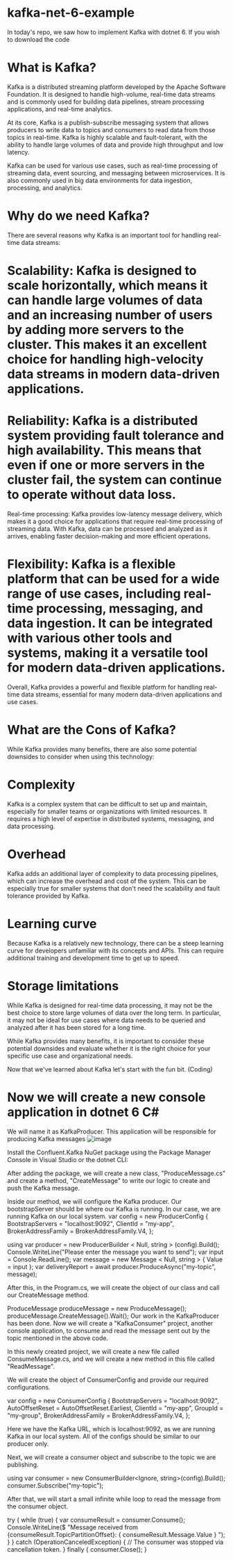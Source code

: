 # kafka-net-6-example
In today's repo, we saw how to implement Kafka with dotnet 6. If you wish to download the code
# What is Kafka?
Kafka is a distributed streaming platform developed by the Apache Software Foundation. It is designed to handle high-volume, real-time data streams and is commonly used for building data pipelines, stream processing applications, and real-time analytics.

At its core, Kafka is a publish-subscribe messaging system that allows producers to write data to topics and consumers to read data from those topics in real-time. Kafka is highly scalable and fault-tolerant, with the ability to handle large volumes of data and provide high throughput and low latency.

Kafka can be used for various use cases, such as real-time processing of streaming data, event sourcing, and messaging between microservices. It is also commonly used in big data environments for data ingestion, processing, and analytics.

# Why do we need Kafka?
There are several reasons why Kafka is an important tool for handling real-time data streams:

# Scalability: Kafka is designed to scale horizontally, which means it can handle large volumes of data and an increasing number of users by adding more servers to the cluster. This makes it an excellent choice for handling high-velocity data streams in modern data-driven applications.
# Reliability: Kafka is a distributed system providing fault tolerance and high availability. This means that even if one or more servers in the cluster fail, the system can continue to operate without data loss.
Real-time processing: Kafka provides low-latency message delivery, which makes it a good choice for applications that require real-time processing of streaming data. With Kafka, data can be processed and analyzed as it arrives, enabling faster decision-making and more efficient operations.
# Flexibility: Kafka is a flexible platform that can be used for a wide range of use cases, including real-time processing, messaging, and data ingestion. It can be integrated with various other tools and systems, making it a versatile tool for modern data-driven applications.
Overall, Kafka provides a powerful and flexible platform for handling real-time data streams, essential for many modern data-driven applications and use cases.

# What are the Cons of Kafka?
While Kafka provides many benefits, there are also some potential downsides to consider when using this technology:

# Complexity

Kafka is a complex system that can be difficult to set up and maintain, especially for smaller teams or organizations with limited resources. It requires a high level of expertise in distributed systems, messaging, and data processing.

# Overhead

Kafka adds an additional layer of complexity to data processing pipelines, which can increase the overhead and cost of the system. This can be especially true for smaller systems that don't need the scalability and fault tolerance provided by Kafka.

# Learning curve

Because Kafka is a relatively new technology, there can be a steep learning curve for developers unfamiliar with its concepts and APIs. This can require additional training and development time to get up to speed.

# Storage limitations

While Kafka is designed for real-time data processing, it may not be the best choice to store large volumes of data over the long term. In particular, it may not be ideal for use cases where data needs to be queried and analyzed after it has been stored for a long time.

While Kafka provides many benefits, it is important to consider these potential downsides and evaluate whether it is the right choice for your specific use case and organizational needs.

Now that we've learned about Kafka let's start with the fun bit. (Coding)

# Now we will create a new console application in dotnet 6 C#
We will name it as KafkaProducer. This application will be responsible for producing Kafka messages
![image](https://user-images.githubusercontent.com/13117547/234949810-3a599b27-5929-4b00-b24d-d58ae3ee236e.png)

Install the Confluent.Kafka NuGet package using the Package Manager Console in Visual Studio or the dotnet CLI:

After adding the package, we will create a new class, "ProduceMessage.cs" and create a method, "CreateMessage" to write our logic to create and push the Kafka message.

Inside our method, we will configure the Kafka producer. Our bootstrapServer should be where our Kafka is running. In our case, we are running Kafka on our local system.
var config = new ProducerConfig {
    BootstrapServers = "localhost:9092",
        ClientId = "my-app",
        BrokerAddressFamily = BrokerAddressFamily.V4,
};

using
var producer = new ProducerBuilder < Null,
    string > (config).Build();
Console.WriteLine("Please enter the message you want to send");
var input = Console.ReadLine();
var message = new Message < Null,
    string > {
        Value = input
    };
var deliveryReport = await producer.ProduceAsync("my-topic", message);

After this, in the Program.cs, we will create the object of our class and call our CreateMessage method.

ProduceMessage produceMessage = new ProduceMessage();
produceMessage.CreateMessage().Wait();
Our work in the KafkaProducer has been done. Now we will create a "KafkaConsumer" project, another console application, to consume and read the message sent out by the topic mentioned in the above code.

In this newly created project, we will create a new file called ConsumeMessage.cs, and we will create a new method in this file called "ReadMessage".

We will create the object of ConsumerConfig and provide our required configurations.

var config = new ConsumerConfig {
    BootstrapServers = "localhost:9092",
        AutoOffsetReset = AutoOffsetReset.Earliest,
        ClientId = "my-app",
        GroupId = "my-group",
        BrokerAddressFamily = BrokerAddressFamily.V4,
};

Here we have the Kafka URL, which is localhost:9092, as we are running Kafka in our local system. All of the configs should be similar to our producer only.

Next, we will create a consumer object and subscribe to the topic we are publishing.

using var consumer = new ConsumerBuilder<Ignore, string>(config).Build();
consumer.Subscribe("my-topic");

After that, we will start a small infinite while loop to read the message from the consumer object.

try {
    while (true) {
        var consumeResult = consumer.Consume();
        Console.WriteLine($ "Message received from {consumeResult.TopicPartitionOffset}: {
                consumeResult.Message.Value
            }
            ");
        }
    } catch (OperationCanceledException) {
        // The consumer was stopped via cancellation token.
    } finally {
        consumer.Close();
    }
